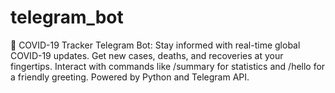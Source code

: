 # telegram_bot
🤖 COVID-19 Tracker Telegram Bot: Stay informed with real-time global COVID-19 updates. Get new cases, deaths, and recoveries at your fingertips. Interact with commands like /summary for statistics and /hello for a friendly greeting. Powered by Python and Telegram API.
